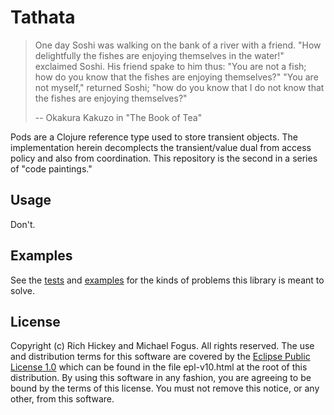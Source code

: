 Tathata
=======

> One day Soshi was walking on the bank of a river with a friend. 
> "How delightfully the fishes are enjoying themselves in the water!"
> exclaimed Soshi. His friend spake to him thus: "You are not a fish;
> how do you know that the fishes are enjoying themselves?" 
> "You are not myself," returned Soshi; "how do you know that I do 
> not know that the fishes are enjoying themselves?"
> 
> -- Okakura Kakuzo in "The Book of Tea"

Pods are a Clojure reference type used to store transient objects.  The implementation herein decomplects the transient/value dual from access policy and also from coordination.  This repository is the second in a series of "code paintings."

Usage
-----

Don't.

Examples
--------

See the [tests](https://github.com/fogus/tathata/tree/master/test/tathata/test) and [examples](https://github.com/fogus/tathata/tree/master/examples/) for the kinds of problems this library is meant to solve.

License
-------

Copyright (c) Rich Hickey and Michael Fogus. All rights reserved.
The use and distribution terms for this software are covered by the
[Eclipse Public License 1.0](http://www.eclipse.org/legal/epl-v10.html)
which can be found in the file epl-v10.html at the root of this distribution.
By using this software in any fashion, you are agreeing to be bound by
the terms of this license.
You must not remove this notice, or any other, from this software.

